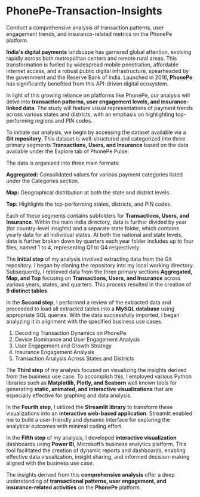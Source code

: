 # PhonePe-Transaction-Insights
Conduct a comprehensive analysis of transaction patterns, user engagement trends, and insurance-related metrics on the PhonePe platform.


**India's digital payments** landscape has garnered global attention, evolving rapidly across both metropolitan centers and remote rural areas. This transformation is fueled by widespread mobile penetration, affordable internet access, and a robust public digital infrastructure, spearheaded by the government and the Reserve Bank of India. Launched in 2016, **PhonePe** has significantly benefited from this API-driven digital ecosystem.

In light of this growing reliance on platforms like PhonePe, our analysis will delve into **transaction patterns, user engagement levels, and insurance-linked data**. The study will feature visual representations of payment trends across various states and districts, with an emphasis on highlighting top-performing regions and PIN codes.

To initiate our analysis, we begin by accessing the dataset available via a **Git repository**. This dataset is well-structured and categorized into three primary segments **Transactions, Users, and Insurance** based on the data available under the Explore tab of PhonePe Pulse.

The data is organized into three main formats:

**Aggregated:** Consolidated values for various payment categories listed under the Categories section.

**Map:** Geographical distribution at both the state and district levels.

**Top:** Highlights the top-performing states, districts, and PIN codes.

Each of these segments contains subfolders for **Transactions, Users, and Insurance**. Within the main India directory, data is further divided by year (for country-level insights) and a separate state folder, which contains yearly data for all individual states.
At both the national and state levels, data is further broken down by quarters each year folder includes up to four files, named 1 to 4, representing Q1 to Q4 respectively.

The **Initial step** of my analysis involved extracting data from the Git repository. I began by cloning the repository into my local working directory. Subsequently, I retrieved data from the three primary sections **Aggregated, Map, and Top** focusing on **Transactions, Users, and Insurance** across various years, states, and quarters. This process resulted in the creation of **9 distinct tables**.

In the **Second step**, I performed a review of the extracted data and proceeded to load all extracted tables into a **MySQL database** using appropriate SQL queries. With the data successfully imported, I began analyzing it in alignment with the specified business use cases.

1. Decoding Transaction Dynamics on PhonePe
2. Device Dominance and User Engagement Analysis
3. User Engagement and Growth Strategy
4. Insurance Engagement Analysis
5. Transaction Analysis Across States and Districts

The **Third step** of my analysis focused on visualizing the insights derived from the business use case. To accomplish this, I employed various Python libraries such as **Matplotlib, Plotly, and Seaborn** well known tools for generating **static, animated, and interactive visualizations** that are especially effective for graphing and data analysis.

In the **Fourth step**, I utilized the **Streamlit library** to transform these visualizations into an **interactive web-based application**. Streamlit enabled me to build a user-friendly and dynamic interface for exploring the analytical outcomes with minimal coding effort.

In the **Fifth step** of my analysis, I developed **interactive visualization** dashboards using **Power BI**, Microsoft’s business analytics platform. This tool facilitated the creation of dynamic reports and dashboards, enabling effective data visualization, insight sharing, and informed decision-making aligned with the business use case.

The insights derived from this **comprehensive analysis** offer a deep understanding of **transactional patterns, user engagement, and insurance-related activities** on the **PhonePe** platform.
